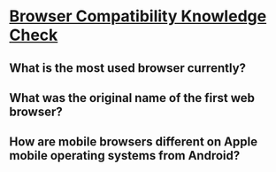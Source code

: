 # [Browser Compatibility Knowledge Check](https://www.theodinproject.com/lessons/node-path-intermediate-html-and-css-browser-compatibility#knowledge-check)

## What is the most used browser currently?

## What was the original name of the first web browser?

## How are mobile browsers different on Apple mobile operating systems from Android?
